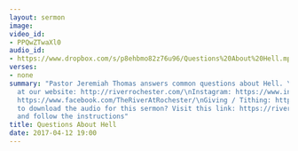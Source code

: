 ```yaml
---
layout: sermon
image: 
video_id:
- PPQwZTwaXl0
audio_id:
- https://www.dropbox.com/s/p8ehbmo82z76u96/Questions%20About%20Hell.mp3?dl=0
verses:
- none
summary: "Pastor Jeremiah Thomas answers common questions about Hell. \n\nVisit us
  at our website: http://riverrochester.com/\nInstagram: https://www.instagram.com/riverrochester/\nFacebook:
  https://www.facebook.com/TheRiverAtRochester/\nGiving / Tithing: http://cash.me/$riverrochester\n\nWant
  to download the audio for this sermon? Visit this link: https://riverrochester.com/sermons/questions-about-hell
  and follow the instructions"
title: Questions About Hell
date: 2017-04-12 19:00
---
```

